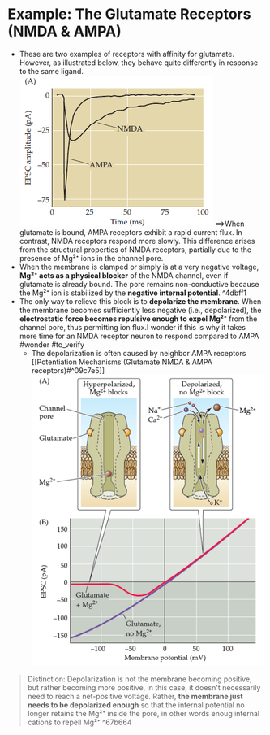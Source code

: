 # Example: The Glutamate Receptors (NMDA & AMPA)
* These are two examples of receptors with affinity for glutamate. However, as illustrated below, they behave quite differently in response to the same ligand.
	![Pasted image 20250807140440.png](./images/Pasted%20image%2020250807140440.png)
	==>When glutamate is bound, AMPA receptors exhibit a rapid current flux. In contrast, NMDA receptors respond more slowly. This difference arises from the structural properties of NMDA receptors, partially due to the presence of Mg²⁺ ions in the channel pore.
* When the membrane is clamped or simply is at a very negative voltage, **Mg²⁺ acts as a physical blocker** of the NMDA channel, even if glutamate is already bound. The pore remains non-conductive because the Mg²⁺ ion is stabilized by the **negative internal potential**.  ^4dbff1
* The only way to relieve this block is to **depolarize the membrane**. When the membrane becomes sufficiently less negative (i.e., depolarized), the **electrostatic force becomes repulsive enough to expel Mg²⁺** from the channel pore, thus permitting ion flux.I wonder if this is why it takes more time for an NMDA receptor neuron to respond compared to AMPA #wonder #to_verify 
	* The depolarization is often caused by neighbor AMPA receptors [[Potentiation Mechanisms (Glutamate NMDA & AMPA receptors)#^09c7e5]]
	![Pasted image 20250807140232.png](./images/Pasted%20image%2020250807140232.png)
>Distinction: Depolarization is not the membrane becoming positive, but rather becoming more positive, in this case, it doesn't necessarily need to reach a net-positive voltage. Rather, **the membrane just needs to be depolarized enough** so that the internal potential no longer retains the Mg²⁺ inside the pore, in other words enoug internal cations to repell Mg²⁺ ^67b664

